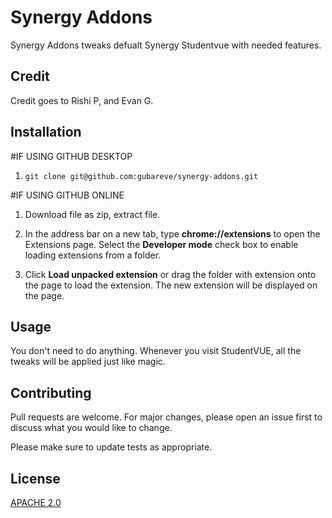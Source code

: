 # Synergy Addons

Synergy Addons tweaks defualt Synergy Studentvue with needed features.
## Credit

Credit goes to Rishi P, and Evan G.

## Installation
#IF USING GITHUB DESKTOP
1. `git clone git@github.com:gubareve/synergy-addons.git`

#IF USING GITHUB ONLINE
1. Download file as zip, extract file.

2. In the address bar on a new tab, type **chrome://extensions** to open the Extensions page. Select the **Developer mode** check box to enable loading extensions from a folder.

3. Click **Load unpacked extension** or drag the folder with extension onto the page to load the extension. The new extension will be displayed on the page.
## Usage

You don't need to do anything. Whenever you visit StudentVUE, all the tweaks will be applied just like magic.

## Contributing
Pull requests are welcome. For major changes, please open an issue first to discuss what you would like to change.

Please make sure to update tests as appropriate.

## License
[APACHE 2.0](https://github.com/gubareve/synergy-addons/blob/master/LICENSE)
